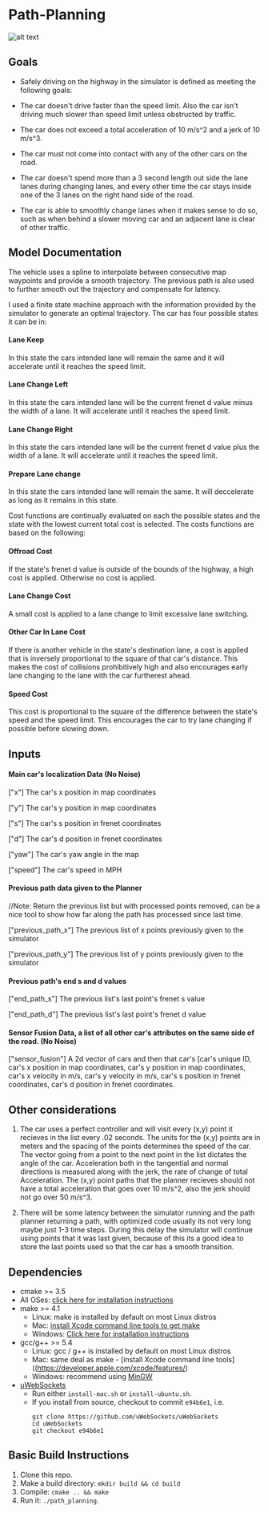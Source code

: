 # Path-Planning

![alt text](https://github.com/clintonadams23/Path-Planning/blob/master/content/lane_change.gif)

## Goals
* Safely driving on the highway in the simulator is defined as meeting the following goals:

* The car doesn't drive faster than the speed limit. Also the car isn't driving much slower than speed limit unless obstructed by traffic.

* The car does not exceed a total acceleration of 10 m/s^2 and a jerk of 10 m/s^3.

* The car must not come into contact with any of the other cars on the road.

* The car doesn't spend more than a 3 second length out side the lane lanes during changing lanes, and every other time the car stays inside one of the 3 lanes on the right hand side of the road.

* The car is able to smoothly change lanes when it makes sense to do so, such as when behind a slower moving car and an adjacent lane is clear of other traffic.

## Model Documentation
The vehicle uses a spline to interpolate between consecutive map waypoints and provide a smooth trajectory. The previous path is also used to further smooth out the trajectory and compensate for latency.

I used a finite state machine approach with the information provided by the simulator to generate an optimal trajectory. The car has four possible states it can be in:
#### Lane Keep
In this state the cars intended lane will remain the same and it will accelerate until it reaches the speed limit.

#### Lane Change Left
In this state the cars intended lane will be the current frenet d value minus the width of a lane. It will accelerate until it reaches the speed limit.

#### Lane Change Right
In this state the cars intended lane will be the current frenet d value plus the width of a lane. It will accelerate until it reaches the speed limit.

#### Prepare Lane change
In this state the cars intended lane will remain the same. It will deccelerate as long as it remains in this state.


Cost functions are continually evaluated on each the possible states and the state with the lowest current total cost is selected. The costs functions are based on the following:
#### Offroad Cost
If the state's frenet d value is outside of the bounds of the highway, a high cost is applied. Otherwise no cost is applied.

#### Lane Change Cost
A small cost is applied to a lane change to limit excessive lane switching.

#### Other Car In Lane Cost
If there is another vehicle in the state's destination lane, a cost is applied that is inversely proportional to the square of that car's distance. This makes the cost of collisions prohibitively high and also encourages early lane changing to the lane with the car furtherest ahead. 

#### Speed Cost
This cost is proportional to the square of the difference between the state's speed and the speed limit. This encourages the car to try lane changing if possible before slowing down.



## Inputs
#### Main car's localization Data (No Noise)

["x"] The car's x position in map coordinates

["y"] The car's y position in map coordinates

["s"] The car's s position in frenet coordinates

["d"] The car's d position in frenet coordinates

["yaw"] The car's yaw angle in the map

["speed"] The car's speed in MPH

#### Previous path data given to the Planner

//Note: Return the previous list but with processed points removed, can be a nice tool to show how far along
the path has processed since last time. 

["previous_path_x"] The previous list of x points previously given to the simulator

["previous_path_y"] The previous list of y points previously given to the simulator

#### Previous path's end s and d values 

["end_path_s"] The previous list's last point's frenet s value

["end_path_d"] The previous list's last point's frenet d value

#### Sensor Fusion Data, a list of all other car's attributes on the same side of the road. (No Noise)

["sensor_fusion"] A 2d vector of cars and then that car's [car's unique ID, car's x position in map coordinates, car's y position in map coordinates, car's x velocity in m/s, car's y velocity in m/s, car's s position in frenet coordinates, car's d position in frenet coordinates. 

## Other considerations

1. The car uses a perfect controller and will visit every (x,y) point it recieves in the list every .02 seconds. The units for the (x,y) points are in meters and the spacing of the points determines the speed of the car. The vector going from a point to the next point in the list dictates the angle of the car. Acceleration both in the tangential and normal directions is measured along with the jerk, the rate of change of total Acceleration. The (x,y) point paths that the planner recieves should not have a total acceleration that goes over 10 m/s^2, also the jerk should not go over 50 m/s^3. 

2. There will be some latency between the simulator running and the path planner returning a path, with optimized code usually its not very long maybe just 1-3 time steps. During this delay the simulator will continue using points that it was last given, because of this its a good idea to store the last points used so that the car has a smooth transition. 


## Dependencies

* cmake >= 3.5
 * All OSes: [click here for installation instructions](https://cmake.org/install/)
* make >= 4.1
  * Linux: make is installed by default on most Linux distros
  * Mac: [install Xcode command line tools to get make](https://developer.apple.com/xcode/features/)
  * Windows: [Click here for installation instructions](http://gnuwin32.sourceforge.net/packages/make.htm)
* gcc/g++ >= 5.4
  * Linux: gcc / g++ is installed by default on most Linux distros
  * Mac: same deal as make - [install Xcode command line tools]((https://developer.apple.com/xcode/features/)
  * Windows: recommend using [MinGW](http://www.mingw.org/)
* [uWebSockets](https://github.com/uWebSockets/uWebSockets)
  * Run either `install-mac.sh` or `install-ubuntu.sh`.
  * If you install from source, checkout to commit `e94b6e1`, i.e.
    ```
    git clone https://github.com/uWebSockets/uWebSockets 
    cd uWebSockets
    git checkout e94b6e1
    ```
## Basic Build Instructions

1. Clone this repo.
2. Make a build directory: `mkdir build && cd build`
3. Compile: `cmake .. && make`
4. Run it: `./path_planning`.
